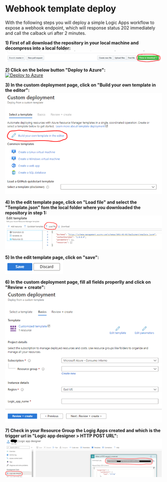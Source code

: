 # Webhook template deploy

With the following steps you will deploy a simple Logic Apps workflow to expose a webhook endpoint, which will response status 202 immediately and call the calback uri after 2 minutes.

<b>1) First of all download the repository in your local machine and decompress into a local folder:</b> <BR>
![Download files.png](/.attachments/Download-files.png)

<b>2) Click on the below button "Deploy to Azure":</b> <BR>
[![Deploy to Azure](https://aka.ms/deploytoazurebutton)](https://portal.azure.com/#create/Microsoft.Template)

<b>3) In the custom deployment page, click on "Build your own template in the editor":</b> <BR>
![Build tamplate.png](/.attachments/Build-template.png)

<b>4) In the edit template page, click on "Load file" and select the "Template.json" fom the local folder where you downloaded the repository in step 1:</b> <BR>
![Load file.png](/.attachments/Load-file.png)
  
<b>5) In the edit template page, click on "save":</b> <BR>
![Save.png](/.attachments/Save.png)
  
<b>6) In the custom deployment page, fill all fields properlly and click on "Review + create":</b> <BR>
![Create.png](/.attachments/Create.png)
  
<b>7) Check in your Resource Group the Logig Apps created and which is the trigger url in "Logic app designer > HTTP POST URL":</b> <BR>
![Resource.png](/.attachments/Resource.png)
